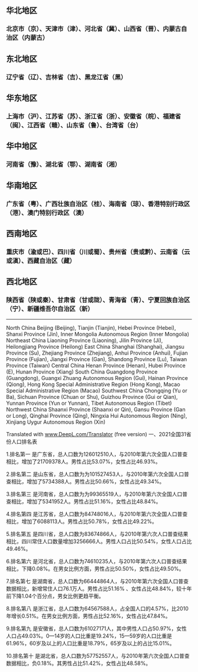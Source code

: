 ## 华北地区
### 北京市（京）、天津市（津）、河北省（冀）、山西省（晋）、内蒙古自治区（内蒙古）
## 东北地区
### 辽宁省（辽）、吉林省（吉）、黑龙江省（黑）
## 华东地区
### 上海市（沪）、江苏省（苏）、浙江省（浙）、安徽省（皖）、福建省（闽）、江西省（赣）、山东省（鲁）、台湾省（台）
## 华中地区
### 河南省（豫）、湖北省（鄂）、湖南省（湘）
## 华南地区
### 广东省（粤）、广西壮族自治区（桂）、海南省（琼）、香港特别行政区（港）、澳门特别行政区（澳）
## 西南地区
### 重庆市（渝或巴）、四川省（川或蜀）、贵州省（贵或黔）、云南省（云或滇）、西藏自治区（藏）
## 西北地区
### 陕西省（陕或秦）、甘肃省（甘或陇）、青海省（青）、宁夏回族自治区（宁）、新疆维吾尔自治区（新）
---
North China
Beijing (Beijing), Tianjin (Tianjin), Hebei Province (Hebei), Shanxi Province (Jin), Inner Mongolia Autonomous Region (Inner Mongolia)
Northeast China
Liaoning Province (Liaoning), Jilin Province (Ji), Heilongjiang Province (Heilong)
East China
Shanghai (Shanghai), Jiangsu Province (Su), Zhejiang Province (Zhejiang), Anhui Province (Anhui), Fujian Province (Fujian), Jiangxi Province (Gan), Shandong Province (Lu), Taiwan Province (Taiwan)
Central China
Henan Province (Henan), Hubei Province (E), Hunan Province (Xiang)
South China
Guangdong Province (Guangdong), Guangxi Zhuang Autonomous Region (Gui), Hainan Province (Qiong), Hong Kong Special Administrative Region (Hong Kong), Macao Special Administrative Region (Macao)
Southwest China
Chongqing (Yu or Ba), Sichuan Province (Chuan or Shu), Guizhou Province (Gui or Qian), Yunnan Province (Yun or Yunnan), Tibet Autonomous Region (Tibet)
Northwest China
Shaanxi Province (Shaanxi or Qin), Gansu Province (Gan or Long), Qinghai Province (Qing), Ningxia Hui Autonomous Region (Ning), Xinjiang Uygur Autonomous Region (Xin)

Translated with www.DeepL.com/Translator (free version)
一、2021全国31省份人口排名表

1.排名第一
是广东省，总人口数为126012510人，与2010年第六次全国人口普查相比，增加了21709378人。男性占比53.07%，女性占比46.93%。

2.排名第二
是山东省，总人口数为为101527453人，与2010年第六次全国人口普查相比，增加了5734388人。男性占比50.66%，女性占比49.34%。

3.排名第三
是河南省，总人口数为为99365519人，与2010年第六次全国人口普查相比，增加了5341952人。男性占比51.16%，女性占比48.84%。

4.排名第四
是江苏省，总人口数为84748016人，与2010年第六次全国人口普查相比，增加了6088113人。男性占比50.78%，女性占比49.22%。

5.排名第五
是四川省，总人口数为83674866人，与2010年第六次人口普查结果相比，四川常住人口数量增加3256666人。男性人口占比50.54%，女性人口占比49.46%。

6.排名第六
是河北省，总人口数为74610235人，与2010年第六次人口普查结果相比，下降0.08%。在男女比例方面，男性占比50.50%，女性占比49.50%。

7.排名第七
是湖南省，总人口数为66444864人，与2010年第六次全国人口普查数据相比，新增常住人口76.1万人。男性占比51.16% 、女性占比48.84%，较十年前下降1.04个百分点，男女比例更趋平衡。

8.排名第八
是浙江省，总人口数为64567588人，占全国人口的4.57%，比2010年增长0.51%。在男女比例方面，男性占比52.16%，女性占比47.84%。

9.排名第九
是安徽省，总人口数为61027171人，其中男性人口占50.97%，女性人口占49.03%。0—14岁的人口比重是19.24%，15—59岁的人口比重是61.96%，60岁及以上的人口比重是18.79%，65岁及以上的占比15.01%。

10.排名第十
是湖北省，总人口数为57752557人，与2010年第六次全国人口普查数据相比，负0.18%。其男性占比51.42%，女性占比48.58%。
